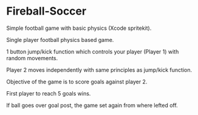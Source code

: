 Fireball-Soccer
===============
 Simple football game with basic physics (Xcode spritekit).

Single player football physics based game.

1 button jump/kick function which controls your player (Player 1) with random movements.

Player 2 moves independently with same principles as jump/kick function.

Objective of the game is to score goals against player 2.

First player to reach 5 goals wins.

If ball goes over goal post, the game set again from where lefted off.


